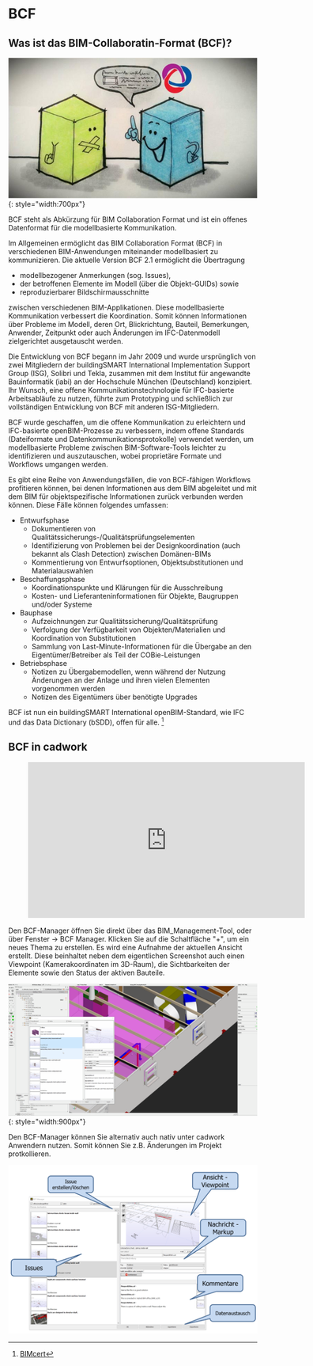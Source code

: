 # BCF

## Was ist das BIM-Collaboratin-Format (BCF)? 

![localized image](../img/bcf.jpeg "https://b2b.partcommunity.com/community/pin/35477/bcf-bim-collaboration-format-explained"){: style="width:700px"}

BCF steht als Abkürzung für BIM Collaboration Format und ist ein offenes Datenformat für die modellbasierte Kommunikation. 

Im Allgemeinen ermöglicht das BIM Collaboration Format (BCF) in verschiedenen BIM-Anwendungen miteinander modellbasiert zu kommunizieren.
Die aktuelle Version BCF 2.1 ermöglicht die Übertragung

* modellbezogener Anmerkungen (sog. Issues),
* der betroffenen Elemente im Modell (über die Objekt-GUIDs) sowie 
* reproduzierbarer Bildschirmausschnitte

zwischen verschiedenen BIM-Applikationen. 
Diese modellbasierte Kommunikation verbessert die Koordination. Somit können Informationen über Probleme im Modell, deren Ort, Blickrichtung, Bauteil, Bemerkungen, Anwender, Zeitpunkt oder auch Änderungen im IFC-Datenmodell zielgerichtet ausgetauscht werden. 

Die Entwicklung von BCF begann im Jahr 2009 und wurde ursprünglich von zwei Mitgliedern der buildingSMART International Implementation Support Group (ISG), Solibri und Tekla, zusammen mit dem Institut für angewandte Bauinformatik (iabi) an der Hochschule München (Deutschland) konzipiert. Ihr Wunsch, eine offene Kommunikationstechnologie für IFC-basierte Arbeitsabläufe zu nutzen, führte zum Prototyping und schließlich zur vollständigen Entwicklung von BCF mit anderen ISG-Mitgliedern.

BCF wurde geschaffen, um die offene Kommunikation zu erleichtern und IFC-basierte openBIM-Prozesse zu verbessern, indem offene Standards (Dateiformate und Datenkommunikationsprotokolle) verwendet werden, um modellbasierte Probleme zwischen BIM-Software-Tools leichter zu identifizieren und auszutauschen, wobei proprietäre Formate und Workflows umgangen werden.

Es gibt eine Reihe von Anwendungsfällen, die von BCF-fähigen Workflows profitieren können, bei denen Informationen aus dem BIM abgeleitet und mit dem BIM für objektspezifische Informationen zurück verbunden werden können. Diese Fälle können folgendes umfassen:

* Entwurfsphase
    * Dokumentieren von Qualitätssicherungs-/Qualitätsprüfungselementen
    * Identifizierung von Problemen bei der Designkoordination (auch bekannt als Clash Detection) zwischen Domänen-BIMs
    * Kommentierung von Entwurfsoptionen, Objektsubstitutionen und Materialauswahlen
* Beschaffungsphase
    * Koordinationspunkte und Klärungen für die Ausschreibung
    * Kosten- und Lieferanteninformationen für Objekte, Baugruppen und/oder Systeme
* Bauphase
    * Aufzeichnungen zur Qualitätssicherung/Qualitätsprüfung
    * Verfolgung der Verfügbarkeit von Objekten/Materialien und Koordination von Substitutionen
    * Sammlung von Last-Minute-Informationen für die Übergabe an den Eigentümer/Betreiber als Teil der COBie-Leistungen
* Betriebsphase
    * Notizen zu Übergabemodellen, wenn während der Nutzung Änderungen an der Anlage und ihren vielen Elementen vorgenommen werden
    * Notizen des Eigentümers über benötigte Upgrades


BCF ist nun ein buildingSMART International openBIM-Standard, wie IFC und das Data Dictionary (bSDD), offen für alle. [^5]

## BCF in cadwork 

<figure class="video_container">
  <iframe width="560" height="315" src="https://www.youtube.com/embed/3uY7HpMijuA" title="YouTube video player" frameborder="0" allow="accelerometer; autoplay; clipboard-write; encrypted-media; gyroscope; picture-in-picture" allowfullscreen></iframe>
</figure>


Den BCF-Manager öffnen Sie direkt über das BIM_Management-Tool, oder über Fenster -> BCF Manager. Klicken Sie auf die Schaltfläche "+", um ein neues Thema zu erstellen.
Es wird eine Aufnahme der aktuellen Ansicht erstellt. Diese beinhaltet neben dem eigentlichen Screenshot auch einen Viewpoint (Kamerakoordinaten im 3D-Raum), die Sichtbarkeiten der Elemente sowie den Status der aktiven
Bauteile.

![localized gif](../img/issue.gif){: style="width:900px"}

Den BCF-Manager können Sie alternativ auch nativ unter cadwork Anwendern nutzen. Somit können Sie z.B. Änderungen im Projekt protkollieren. 


[^5]: [BIMcert](https://technical.buildingsmart.org/standards/bcf/)

![localized image](../img/bcf_manager.png)

